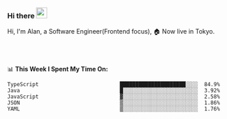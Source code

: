 ### Hi there <img src="https://media.giphy.com/media/hvRJCLFzcasrR4ia7z/giphy.gif" width="25px">

<!-- ![visitors](https://visitor-badge.glitch.me/badge?page_id=dislfyer.dislfyer) -->

Hi, I'm Alan, a Software Engineer(Frontend focus), 🏠 Now live in Tokyo.

<br/>
<br/>

📊 **This Week I Spent My Time On:**


<!--START_SECTION:waka-->

```text
TypeScript                          █████████████████████░░░░  84.9%
Java                                █░░░░░░░░░░░░░░░░░░░░░░░░  3.92%
JavaScript                          ▓░░░░░░░░░░░░░░░░░░░░░░░░  2.58%
JSON                                ▒░░░░░░░░░░░░░░░░░░░░░░░░  1.86%
YAML                                ▒░░░░░░░░░░░░░░░░░░░░░░░░  1.76%
```

<!--END_SECTION:waka-->

<!--
**About Me:**
 -->

